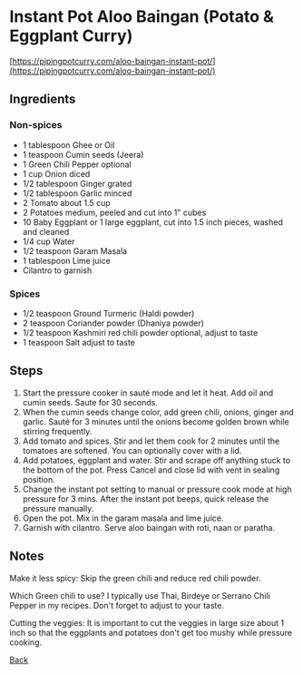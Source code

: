 # Instant Pot Aloo Baingan (Potato & Eggplant Curry)
[https://pipingpotcurry.com/aloo-baingan-instant-pot/](https://pipingpotcurry.com/aloo-baingan-instant-pot/)

## Ingredients

### Non-spices
- 1 tablespoon Ghee or Oil
- 1 teaspoon Cumin seeds (Jeera)
- 1 Green Chili Pepper optional
- 1 cup Onion diced
- 1/2 tablespoon Ginger grated
- 1/2 tablespoon Garlic minced
- 2 Tomato about 1.5 cup
- 2 Potatoes medium, peeled and cut into 1" cubes
- 10 Baby Eggplant or 1 large eggplant, cut into 1.5 inch pieces, washed and cleaned
- 1/4 cup Water
- 1/2 teaspoon Garam Masala
- 1 tablespoon Lime juice
- Cilantro to garnish

### Spices

- 1/2 teaspoon Ground Turmeric (Haldi powder)
- 2 teaspoon Coriander powder (Dhaniya powder)
- 1/2 teaspoon Kashmiri red chili powder optional, adjust to taste
- 1 teaspoon Salt adjust to taste

## Steps

1. Start the pressure cooker in sauté mode and let it heat. Add oil and cumin seeds. Saute for 30 seconds.
2. When the cumin seeds change color, add green chili, onions, ginger and garlic. Sauté for 3 minutes until the onions become golden brown while stirring frequently.
3. Add tomato and spices. Stir and let them cook for 2 minutes until the tomatoes are softened. You can optionally cover with a lid.
4. Add potatoes, eggplant and water. Stir and scrape off anything stuck to the bottom of the pot. Press Cancel and close lid with vent in sealing position.
5. Change the instant pot setting to manual or pressure cook mode at high pressure for 3 mins. After the instant pot beeps, quick release the pressure manually.
6. Open the pot. Mix in the garam masala and lime juice.
7. Garnish with cilantro. Serve aloo baingan with roti, naan or paratha.

## Notes

Make it less spicy: Skip the green chili and reduce red chili powder.

Which Green chili to use? I typically use Thai, Birdeye or Serrano Chili Pepper in my recipes. Don't forget to adjust to your taste.

Cutting the veggies: It is important to cut the veggies in large size about 1 inch so that the eggplants and potatoes don't get too mushy while pressure cooking.


[Back](../README.md)